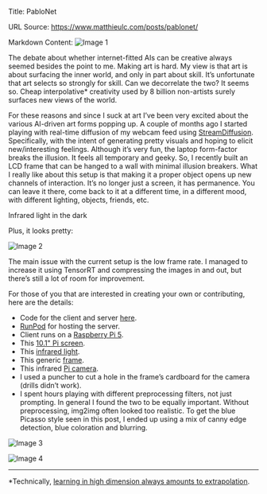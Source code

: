 Title: PabloNet

URL Source: https://www.matthieulc.com/posts/pablonet/

Markdown Content:
![Image 1](https://www.matthieulc.com/posts/pablonet/main.jpeg)

The debate about whether internet-fitted AIs can be creative always seemed besides the point to me. Making art is hard. My view is that art is about surfacing the inner world, and only in part about skill. It’s unfortunate that art selects so strongly for skill. Can we decorrelate the two? It seems so. Cheap interpolative\* creativity used by 8 billion non-artists surely surfaces new views of the world.

For these reasons and since I suck at art I’ve been very excited about the various AI-driven art forms popping up. A couple of months ago I started playing with real-time diffusion of my webcam feed using [StreamDiffusion](https://github.com/cumulo-autumn/StreamDiffusion). Specifically, with the intent of generating pretty visuals and hoping to elicit new/interesting feelings. Although it’s very fun, the laptop form-factor breaks the illusion. It feels all temporary and geeky. So, I recently built an LCD frame that can be hanged to a wall with minimal illusion breakers. What I really like about this setup is that making it a proper object opens up new channels of interaction. It’s no longer just a screen, it has permanence. You can leave it there, come back to it at a different time, in a different mood, with different lighting, objects, friends, etc.

Infrared light in the dark

Plus, it looks pretty:

![Image 2](https://www.matthieulc.com/posts/pablonet/stairs.jpeg)

The main issue with the current setup is the low frame rate. I managed to increase it using TensorRT and compressing the images in and out, but there’s still a lot of room for improvement.

For those of you that are interested in creating your own or contributing, here are the details:

*   Code for the client and server [here](https://github.com/mlecauchois/pablonet).
*   [RunPod](https://www.runpod.io/) for hosting the server.
*   Client runs on a [Raspberry Pi 5](https://www.raspberrypi.com/products/raspberry-pi-5/).
*   This [10.1" Pi screen](https://www.amazon.fr/HMTECH-Raspberry-Moniteur-portable-Raspbian/dp/B098762GVK).
*   This [infrared light](https://www.amazon.fr/dp/B0BG5HM2Q8?ref=ppx_yo2ov_dt_b_fed_asin_title).
*   This generic [frame](https://www.leroymerlin.fr/produits/decoration-eclairage/decoration-murale/cadre-photo/cadre-noir/cadre-milo-21-x-29-7-cm-noir-inspire-71670942.html).
*   This infrared [Pi camera](https://www.raspberrypi.com/products/pi-noir-camera-v2/).
*   I used a puncher to cut a hole in the frame’s cardboard for the camera (drills didn’t work).
*   I spent hours playing with different preprocessing filters, not just prompting. In general I found the two to be equally important. Without preprocessing, img2img often looked too realistic. To get the blue Picasso style seen in this post, I ended up using a mix of canny edge detection, blue coloration and blurring.

![Image 3](https://www.matthieulc.com/posts/pablonet/behind.png)

![Image 4](https://www.matthieulc.com/posts/pablonet/closeup.png)

* * *

\*Technically, [learning in high dimension always amounts to extrapolation](https://arxiv.org/abs/2110.09485).
